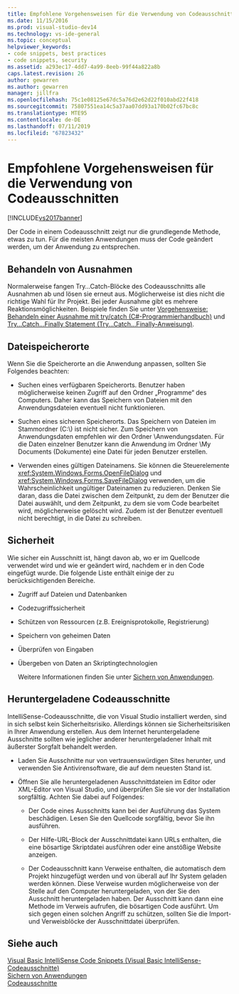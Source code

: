 ```yaml
---
title: Empfohlene Vorgehensweisen für die Verwendung von Codeausschnitten | Microsoft-Dokumentation
ms.date: 11/15/2016
ms.prod: visual-studio-dev14
ms.technology: vs-ide-general
ms.topic: conceptual
helpviewer_keywords:
- code snippets, best practices
- code snippets, security
ms.assetid: a293ec17-4dd7-4a99-8eeb-99f44a822a8b
caps.latest.revision: 26
author: gewarren
ms.author: gewarren
manager: jillfra
ms.openlocfilehash: 75c1e08125e67dc5a76d2e62d22f010abd22f418
ms.sourcegitcommit: 75807551ea14c5a37aa07dd93a170b02fc67bc8c
ms.translationtype: MTE95
ms.contentlocale: de-DE
ms.lasthandoff: 07/11/2019
ms.locfileid: "67823432"
---
```

# <a name="best-practices-for-using-code-snippets"></a>Empfohlene Vorgehensweisen für die Verwendung von Codeausschnitten
[!INCLUDE[vs2017banner](../includes/vs2017banner.md)]

Der Code in einem Codeausschnitt zeigt nur die grundlegende Methode, etwas zu tun. Für die meisten Anwendungen muss der Code geändert werden, um der Anwendung zu entsprechen.  
  
## <a name="handling-exceptions"></a>Behandeln von Ausnahmen  
 Normalerweise fangen Try…Catch-Blöcke des Codeausschnitts alle Ausnahmen ab und lösen sie erneut aus. Möglicherweise ist dies nicht die richtige Wahl für Ihr Projekt. Bei jeder Ausnahme gibt es mehrere Reaktionsmöglichkeiten. Beispiele finden Sie unter [Vorgehensweise: Behandeln einer Ausnahme mit try/catch (C#-Programmierhandbuch)](https://msdn.microsoft.com/library/ca8e3773-980e-4767-8633-7408540e9818) und [Try...Catch...Finally Statement (Try...Catch...Finally-Anweisung)](https://msdn.microsoft.com/library/d6488026-ccb3-42b8-a810-0d97b9d6472b).  
  
## <a name="file-locations"></a>Dateispeicherorte  
 Wenn Sie die Speicherorte an die Anwendung anpassen, sollten Sie Folgendes beachten:  
  
- Suchen eines verfügbaren Speicherorts. Benutzer haben möglicherweise keinen Zugriff auf den Ordner „Programme“ des Computers. Daher kann das Speichern von Dateien mit den Anwendungsdateien eventuell nicht funktionieren.  
  
- Suchen eines sicheren Speicherorts. Das Speichern von Dateien im Stammordner (C:\\) ist nicht sicher. Zum Speichern von Anwendungsdaten empfehlen wir den Ordner \Anwendungsdaten. Für die Daten einzelner Benutzer kann die Anwendung im Ordner \My Documents (Dokumente) eine Datei für jeden Benutzer erstellen.  
  
- Verwenden eines gültigen Dateinamens. Sie können die Steuerelemente <xref:System.Windows.Forms.OpenFileDialog> und <xref:System.Windows.Forms.SaveFileDialog> verwenden, um die Wahrscheinlichkeit ungültiger Dateinamen zu reduzieren. Denken Sie daran, dass die Datei zwischen dem Zeitpunkt, zu dem der Benutzer die Datei auswählt, und dem Zeitpunkt, zu dem sie vom Code bearbeitet wird, möglicherweise gelöscht wird. Zudem ist der Benutzer eventuell nicht berechtigt, in die Datei zu schreiben.  
  
## <a name="security"></a>Sicherheit  
 Wie sicher ein Ausschnitt ist, hängt davon ab, wo er im Quellcode verwendet wird und wie er geändert wird, nachdem er in den Code eingefügt wurde. Die folgende Liste enthält einige der zu berücksichtigenden Bereiche.  
  
- Zugriff auf Dateien und Datenbanken  
  
- Codezugriffssicherheit  
  
- Schützen von Ressourcen (z.B. Ereignisprotokolle, Registrierung)  
  
- Speichern von geheimen Daten  
  
- Überprüfen von Eingaben  
  
- Übergeben von Daten an Skriptingtechnologien  
  
  Weitere Informationen finden Sie unter [Sichern von Anwendungen](../ide/securing-applications.md).  
  
## <a name="downloaded-code-snippets"></a>Heruntergeladene Codeausschnitte  
 IntelliSense-Codeausschnitte, die von Visual Studio installiert werden, sind in sich selbst kein Sicherheitsrisiko. Allerdings können sie Sicherheitsrisiken in Ihrer Anwendung erstellen. Aus dem Internet heruntergeladene Ausschnitte sollten wie jeglicher anderer heruntergeladener Inhalt mit äußerster Sorgfalt behandelt werden.  
  
- Laden Sie Ausschnitte nur von vertrauenswürdigen Sites herunter, und verwenden Sie Antivirensoftware, die auf dem neuesten Stand ist.  
  
- Öffnen Sie alle heruntergeladenen Ausschnittdateien im Editor oder XML-Editor von Visual Studio, und überprüfen Sie sie vor der Installation sorgfältig. Achten Sie dabei auf Folgendes:  
  
  - Der Code eines Ausschnitts kann bei der Ausführung das System beschädigen. Lesen Sie den Quellcode sorgfältig, bevor Sie ihn ausführen.  

  - Der Hilfe-URL-Block der Ausschnittdatei kann URLs enthalten, die eine bösartige Skriptdatei ausführen oder eine anstößige Website anzeigen.  

  - Der Codeausschnitt kann Verweise enthalten, die automatisch dem Projekt hinzugefügt werden und von überall auf Ihr System geladen werden können. Diese Verweise wurden möglicherweise von der Stelle auf den Computer heruntergeladen, von der Sie den Ausschnitt heruntergeladen haben. Der Ausschnitt kann dann eine Methode im Verweis aufrufen, die bösartigen Code ausführt. Um sich gegen einen solchen Angriff zu schützen, sollten Sie die Import- und Verweisblöcke der Ausschnittdatei überprüfen.  
  
## <a name="see-also"></a>Siehe auch  
 [Visual Basic IntelliSense Code Snippets (Visual Basic IntelliSense-Codeausschnitte)](https://msdn.microsoft.com/library/ffdde4c9-8141-4906-b09b-15181357a643)   
 [Sichern von Anwendungen](../ide/securing-applications.md)   
 [Codeausschnitte](../ide/code-snippets.md)
